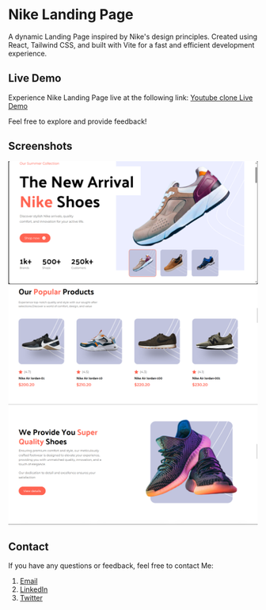# Nike Landing Page

A dynamic Landing Page inspired by Nike's design principles. Created using React, Tailwind CSS, and built with Vite for a fast and efficient development experience.

## Live Demo

Experience Nike Landing Page live at the following link: [Youtube clone Live Demo](https://nikelanding-page.vercel.app/)

Feel free to explore and provide feedback!


## Screenshots

![Screenshot 1](/screenshots/Img1.png)
![Screenshot 2](/screenshots/Img2.png)
![Screenshot 3](/screenshots/Img3.png)



## Contact

If you have any questions or feedback, feel free to contact Me:

1. [Email](sp.webdev2024@gmail.com)
2. [LinkedIn](https://www.linkedin.com/in/sarhan-patel-20241c)
3. [Twitter](https://twitter.com/SarhanWebDev)
